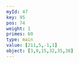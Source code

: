 ```yaml
---
myId: 47
key: 95
pos: 74
weight: 1
primes: 60
type: main
value: [211,5,-1,1]
object: [3,9,15,32,35,38]
---
```


